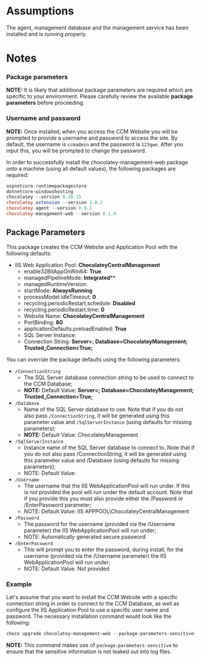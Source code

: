 # Assumptions

The agent, management database and the management service has been installed and is running properly.

# Notes

### Package parameters

**NOTE:** It is likely that additional package parameters are required which are specific to your environment. Please carefully review the available **package parameters** before proceeding.

### Username and password
**NOTE:** Once installed, when you access the CCM Website you will be prompted to provide a username and password to access the site. 
By default, the username is ```ccmadmin``` and the password is ```123qwe```. After you input this, you will be prompted to change the password.

In order to successfully install the chocolatey-management-web package onto a machine (using all default values), the following packages are required:

``` powershell
aspnetcore-runtimepackagestore
dotnetcore-windowshosting
chocolatey --version 0.10.15
chocolatey.extension --version 2.0.2
chocolatey-agent --version 0.9.1
chocolatey-management-web --version 0.1.0
```

## Package Parameters
This package creates the CCM Website and Application Pool with the following defaults:

* IIS Web Application Pool: **ChocolateyCentralManagement**
  * enable32BitAppOnWin64: **True**
  * managedPipelineMode: **Integrated****
  * managedRuntimeVersion: **<blank>**
  * startMode: **AlwaysRunning**
  * processModel.idleTimeout: **0**
  * recycling.periodicRestart.schedule: **Disabled**
  * recycling.periodicRestart.time: **0**
  * Website Name: **ChocolateyCentralManagement**
  * PortBinding: **80**
  * applicationDefaults.preloadEnabled: **True**
  * SQL Server Instance: **<LOCAL COMPUTER FQDN NAME>**
  * Connection String: **Server=<LOCAL COMPUTER FQDN NAME>; Database=ChocolateyManagement; Trusted_Connection=True;**

You can override the package defaults using the following parameters:

* ```/ConnectionString```
  * The SQL Server database connection string to be used to connect to the CCM Database;
  * **NOTE:** Default Value: **Server=<LOCAL COMPUTER FQDN NAME>; Database=ChocolateyManagement; Trusted_Connection=True;**
* ```/Database```
  * Name of the SQL Server database to use. Note that if you do not also pass ```/ConnectionString```, it will be generated using this parameter value and ```/SqlServerInstance``` (using defaults for missing parameters);
  * **NOTE:** Default Value: ChocolateyManagement
* ```/SqlServerInstance```
  * Instance name of the SQL Server database to connect to. Note that if you do not also pass /ConnectionString, it will be generated using this parameter value and /Database (using defaults for missing parameters);
  * NOTE: Default Value: <LOCAL COMPUTER FQDN NAME>
* ```/Username```
  * The username that the IIS WebApplicationPool will run under. If this is not provided the pool will run under the default account. Note that if you provide this you must also provide either the /Password or /EnterPassword parameter;
  * NOTE: Default Value: IIS APPPOOL\ChocolateyCentralManagement
* ```/Password```
  * The password for the username (provided via the /Username parameter) the IIS WebApplicationPool will run under;
  * NOTE: Automatically generated secure password
* ```/EnterPassword```
  * This will prompt you to enter the password, during install, for the username (provided via the /Username parameter) the IIS WebApplicationPool will run under;
  * NOTE: Default Value: Not provided

### Example
Let's assume that you want to install the CCM Website with a specific connection string in order to connect to the CCM Database, as well as configure the IIS Application Pool to use a specific user name and password. The necessary installation command would look like the following:

``` powershell
choco upgrade chocolatey-management-web --package-parameters-sensitive="'/ConnectionString=""Server=MACHINE1\SQLSERVERCCM;Database=ChocolateyManagement;User ID=ccmtest\ccmservice;Password=Password01;"" /Username=ccmwebserver\ccmserviceuser /Password=Password01'"

```

**NOTE:** This command makes use of ```package-parameters-sensitive``` to ensure that the sensitive information is not leaked out into log files.
